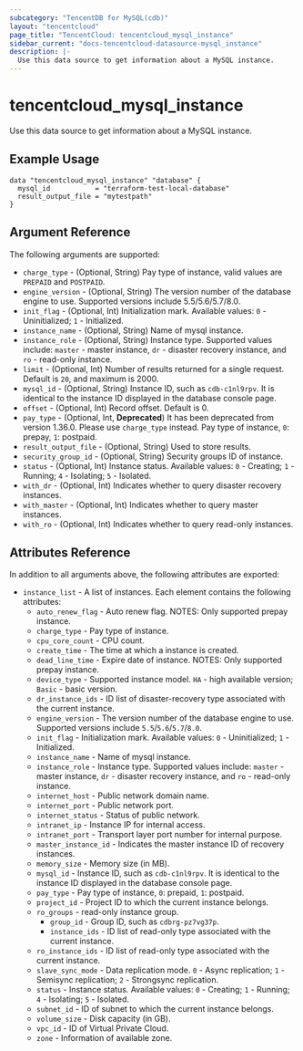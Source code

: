 ```yaml
---
subcategory: "TencentDB for MySQL(cdb)"
layout: "tencentcloud"
page_title: "TencentCloud: tencentcloud_mysql_instance"
sidebar_current: "docs-tencentcloud-datasource-mysql_instance"
description: |-
  Use this data source to get information about a MySQL instance.
---
```


# tencentcloud_mysql_instance

Use this data source to get information about a MySQL instance.

## Example Usage

```hcl
data "tencentcloud_mysql_instance" "database" {
  mysql_id           = "terraform-test-local-database"
  result_output_file = "mytestpath"
}
```

## Argument Reference

The following arguments are supported:

* `charge_type` - (Optional, String) Pay type of instance, valid values are `PREPAID` and `POSTPAID`.
* `engine_version` - (Optional, String) The version number of the database engine to use. Supported versions include 5.5/5.6/5.7/8.0.
* `init_flag` - (Optional, Int) Initialization mark. Available values: `0` - Uninitialized; `1` - Initialized.
* `instance_name` - (Optional, String) Name of mysql instance.
* `instance_role` - (Optional, String) Instance type. Supported values include: `master` - master instance, `dr` - disaster recovery instance, and `ro` - read-only instance.
* `limit` - (Optional, Int) Number of results returned for a single request. Default is `20`, and maximum is 2000.
* `mysql_id` - (Optional, String) Instance ID, such as `cdb-c1nl9rpv`. It is identical to the instance ID displayed in the database console page.
* `offset` - (Optional, Int) Record offset. Default is 0.
* `pay_type` - (Optional, Int, **Deprecated**) It has been deprecated from version 1.36.0. Please use `charge_type` instead. Pay type of instance, `0`: prepay, `1`: postpaid.
* `result_output_file` - (Optional, String) Used to store results.
* `security_group_id` - (Optional, String) Security groups ID of instance.
* `status` - (Optional, Int) Instance status. Available values: `0` - Creating; `1` - Running; `4` - Isolating; `5` - Isolated.
* `with_dr` - (Optional, Int) Indicates whether to query disaster recovery instances.
* `with_master` - (Optional, Int) Indicates whether to query master instances.
* `with_ro` - (Optional, Int) Indicates whether to query read-only instances.

## Attributes Reference

In addition to all arguments above, the following attributes are exported:

* `instance_list` - A list of instances. Each element contains the following attributes:
  * `auto_renew_flag` - Auto renew flag. NOTES: Only supported prepay instance.
  * `charge_type` - Pay type of instance.
  * `cpu_core_count` - CPU count.
  * `create_time` - The time at which a instance is created.
  * `dead_line_time` - Expire date of instance. NOTES: Only supported prepay instance.
  * `device_type` - Supported instance model. `HA` - high available version; `Basic` - basic version.
  * `dr_instance_ids` - ID list of disaster-recovery type associated with the current instance.
  * `engine_version` - The version number of the database engine to use. Supported versions include `5.5`/`5.6`/`5.7`/`8.0`.
  * `init_flag` - Initialization mark. Available values: `0` - Uninitialized; `1` - Initialized.
  * `instance_name` - Name of mysql instance.
  * `instance_role` - Instance type. Supported values include: `master` - master instance, `dr` - disaster recovery instance, and `ro` - read-only instance.
  * `internet_host` - Public network domain name.
  * `internet_port` - Public network port.
  * `internet_status` - Status of public network.
  * `intranet_ip` - Instance IP for internal access.
  * `intranet_port` - Transport layer port number for internal purpose.
  * `master_instance_id` - Indicates the master instance ID of recovery instances.
  * `memory_size` - Memory size (in MB).
  * `mysql_id` - Instance ID, such as `cdb-c1nl9rpv`. It is identical to the instance ID displayed in the database console page.
  * `pay_type` - Pay type of instance, `0`: prepaid, `1`: postpaid.
  * `project_id` - Project ID to which the current instance belongs.
  * `ro_groups` - read-only instance group.
    * `group_id` - Group ID, such as `cdbrg-pz7vg37p`.
    * `instance_ids` - ID list of read-only type associated with the current instance.
  * `ro_instance_ids` - ID list of read-only type associated with the current instance.
  * `slave_sync_mode` - Data replication mode. `0` - Async replication; `1` - Semisync replication; `2` - Strongsync replication.
  * `status` - Instance status. Available values: `0` - Creating; `1` - Running; `4` - Isolating; `5` - Isolated.
  * `subnet_id` - ID of subnet to which the current instance belongs.
  * `volume_size` - Disk capacity (in GB).
  * `vpc_id` - ID of Virtual Private Cloud.
  * `zone` - Information of available zone.


